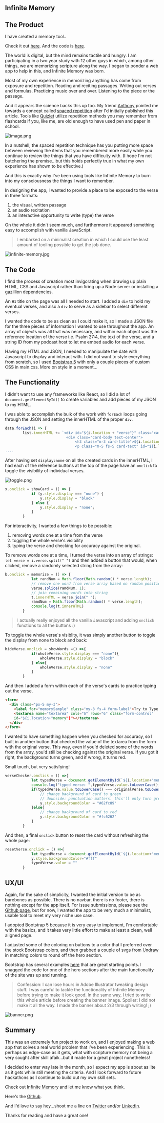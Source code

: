 <!-- ---
title: Hashnode Auto-Backup Posts on Github
published: true
cover_image: 'https://blog.eamonncottrell.com/_next/image?url=https%3A%2F%2Fcdn.hashnode.com%2Fres%2Fhashnode%2Fimage%2Fupload%2Fv1647889260903%2F5_LFkRwqG.jpg%3Fw%3D1600%26h%3D840%26fit%3Dcrop%26crop%3Dentropy%26auto%3Dcompress%2Cformat%26format%3Dwebp&w=1920&q=75'
canonical_url: 'https://blog.eamonncottrell.com/hashnode-auto-backup-posts-on-github'
tags: 'hashnode,github,beginnerdevelopers,markdown'
id: 1033427
date: '2022-03-24T18:08:00Z'
--- -->

## Infinite Memory

## The Product

I have created a memory tool.. 

Check it out [here](https://infinite-memory.netlify.app/). And the code is [here](https://github.com/sieis/infinite-memory).

The world is digital, but the mind remains tactile and hungry. I am participating in a two year study with 12 other guys in which, among other things, we are memorizing scripture along the way. I began to ponder a web app to help in this, and Infinite Memory was born.

Most of my own experience in memorizing anything has come from exposure and repetition. Reading and reciting passages. Writing out verses and formulas. Practicing music over and over. Listening to the piece or the passage.

And it appears the science backs this up too. My friend [Anthony](https://twitter.com/ajcwebdev) pointed me towards a concept called [spaced repetition](https://en.wikipedia.org/wiki/Spaced_repetition) after I'd initially published this article. Tools like [Quizlet](https://quizlet.com/) utilize repetition methods you may remember from flashcards if you, like me, are old enough to have used pen and paper in school. 

![image.png](https://cdn.hashnode.com/res/hashnode/image/upload/v1646098536266/AoW77LDjs.png)

In a nutshell, the spaced repetition technique has you putting more space between reviewing the items that you remembered more easily while you continue to review the things that you have difficulty with. (I hope I'm not butchering the premise...but this holds perfectly true in what my own experience has shown to be effective.)

And this is exactly why I've been using tools like Infinite Memory to burn into my consciousness the things I want to remember.

In designing the app, I wanted to provide a place to be exposed to the verse in three formats: 
  1. the visual, written passage
  1. an audio recitation
  1. an interactive opportunity to write (type) the verse

On the whole it didn't seem much, and furthermore it appeared something easy to accomplish with vanilla JavaScript. 

> I embarked on a minimalist creation in which I could use the least amount of tooling possible to get the job done.

![infinite-memory.jpg](https://cdn.hashnode.com/res/hashnode/image/upload/v1645986184756/qGcX6eRte.jpg)

## The Code

I find the process of creation most invigorating when drawing up plain HTML, CSS and Javascript rather than firing up a Node server or installing a gazillion dependencies.

An ```H1``` title on the page was all I needed to start. I added a ```div``` to hold my eventual verses, and also a ```div``` to serve as a sidebar to select different verses.

I wanted the code to be as clean as I could make it, so I made a JSON file for the three pieces of information I wanted to use throughout the app. An array of objects was all that was necessary, and within each object was the reference location of the verse i.e. Psalm 27:4, the text of the verse, and a string ID from my podcast host to let me embed audio for each verse.

Having my HTML and JSON, I needed to manipulate the date with Javascript to display and interact with. I did not want to style everything from scratch, so I used [Bootstrap 5](https://getbootstrap.com/docs/5.0/getting-started/introduction/) with only a couple pieces of custom CSS in main.css. More on style in a moment...

## The Functionality

I didn't want to use any frameworks like React, so I did a lot of ```document.getElementById()``` to create variables and add pieces of my JSON to my HTML. 

I was able to accomplish the bulk of the work with ```forEach``` loops going through the JSON and setting the innerHTML of the proper ```div```.

```javascript
data.forEach(i => {
        list.innerHTML += `<div id="${i.location + "verse"}" class="card" style="display:none">
                            <div class="card-body text-center">
                                <h3 class="m-3 card-title">${i.location}</h3>
                                <p class="m-5 fs-5 card-text" id="${i.location + "text"}" >${i.verse}</p>
....
```

After having set ```display:none``` on all the created cards in the innerHTML, I had each of the reference buttons at the top of the page have an ```onclick``` to toggle the visibility of individual verses.


![toggle.png](https://cdn.hashnode.com/res/hashnode/image/upload/v1645986102693/Ky_vopX-Q.png)

```javascript
x.onclick = showCard = () => {
            if (y.style.display === "none") {
                y.style.display = "block"
            } else {
                y.style.display = "none";
            }
        }
```

For interactivity, I wanted a few things to be possible:
1. removing words one at a time from the verse
1. toggling the whole verse's visibility
1. typing the verse and checking for accuracy against the original.

To remove words one at a time, I turned the verse into an array of strings: ```let verse = i.verse.split(" ")``` and then added a button that would, when clicked, remove a randomly selected string from the array:
``` javascript
b.onclick = memorize = () => {
            let randNum = Math.floor(Math.random() * verse.length);
            // remove one word from verse array based on random position
            verse.splice(randNum, 1);
            // join remaining words into string
            t.innerHTML = verse.join(" ");
            randNum = Math.floor(Math.random() * verse.length);
            console.log(t.innerHTML)
        }
```

> I actually really enjoyed all the vanilla Javascript and adding ```onclick``` functions to all the buttons :)

To toggle the whole verse's visiblity, it was simply another button to toggle the display from none to block and back: 
``` javascript
hideVerse.onclick = showWords =() =>{
            if(wholeVerse.style.display === "none"){
                wholeVerse.style.display = "block"
            } else{
                wholeVerse.style.display = "none"
            }
        }
```

And then I added a form within each of the verse's cards to practice typing out the verse.

```html
<form>
  <div class="px-5 my-3">
    <label for="memorySample" class="my-3 fs-4 form-label">Try to Type Verse</label>
    <textarea name="textarea" cols="6" rows="6" class="form-control" 
    id="${i.location+"memory"}"></textarea>
  </div>
</form>
```

I wanted to have something happen when you checked for accuracy, so I built in another button that checked the value of the textarea from the form with the original verse. This way, even if you'd deleted some of the words from the array, you'd still be checking against the original verse. If you got it right, the background turns green, and if wrong, it turns red. 

Small touch, but very satisfying!

```javascript
verseChecker.onclick = () =>{
            let typedVerse = document.getElementById(`${i.location+"memory"}`)
            console.log("typed verse: ",typedVerse.value.toLowerCase(),"\noriginal verse: ", originalVerse.toLowerCase())
            if(typedVerse.value.toLowerCase() === originalVerse.toLowerCase()){
                // change background of card to green
                // downside: punctuation matters. this'll only turn green if you get everything exactly right (other than capitalization)
                y.style.backgroundColor = "#62fc89"
            }else{
                // change background of card to red
                y.style.backgroundColor = "#fc6262"
            }
        }
```

And then, a final ```onclick``` button to reset the card without refreshing the whole page:

```javascript
resetVerse.onclick = () =>{
            let typedVerse = document.getElementById(`${i.location+"memory"}`)
            y.style.backgroundColor="#fff"
            typedVerse.value = ""
        }
```

## UX/UI

Again, for the sake of simplicity, I wanted the initial version to be as barebones as possible. There is no navbar, there is no footer, there is nothing except for the app itself. For issue submissions, please see the [Github page](https://github.com/sieis/infinite-memory/issues), but for now, I wanted the app to be very much a minimalist, usable tool to meet my very niche use case.

I adopted Bootstrap 5 because it is very easy to implement, I'm comfortable with the basics, and it takes very little effort to make at least a clean, well aligned page. 

I adjusted some of the coloring on buttons to a color that I preferred over the stock Bootstrap colors, and then grabbed a couple of svgs from [Undraw](https://undraw.co/illustrations) in matching colors to round off the hero section. 

Bootstrap has several examples [here](https://getbootstrap.com/docs/5.0/examples/) that are great starting points. I snagged the code for one of the hero sections after the main functionality of the site was up and running. 

> Confession: I can lose hours in Adobe Illustrator tweaking design stuff. I was careful to tackle the functionality of Infinite Memory before trying to make it look good. In the same way, I tried to write this whole article before creating the banner image. Spoiler: I did not make it all the way. I made the banner about 2/3 through writing! ;)

![banner.png](https://cdn.hashnode.com/res/hashnode/image/upload/v1645987586238/Uu-DhPYFw.png)

## Summary

This was an extremely fun project to work on, and I enjoyed making a web app that solves a real world problem that I've been experiencing. This is perhaps as edge-case as it gets, what with scripture memory not being a very sought after skill afaik...but it made for a great project nonetheless!

I decided to enter way late in the month, so I expect my app is about as lite as it gets while still meeting the criteria. And I look forward to future hackathons as I continue to build out my own skill sets.

Check out [Infinite Memory](https://infinite-memory.netlify.app/) and let me know what you think. 

Here's the [Github](https://github.com/sieis/infinite-memory).

And I'd love to say hey...shoot me a line on [Twitter](https://twitter.com/EamonnCottrell) and/or [LinkedIn](https://www.linkedin.com/in/eamonncottrell/).

Thanks for reading and have a great one!